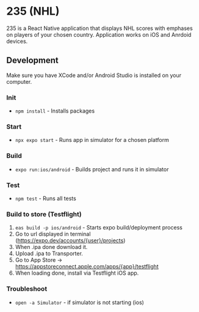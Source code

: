 # 235 (NHL)

235 is a React Native application that displays NHL scores with emphases on players of your chosen country. Application works on iOS and Anrdoid devices.

## Development

Make sure you have XCode and/or Android Studio is installed on your computer.

### Init

-   `npm install` - Installs packages

### Start

-   `npx expo start` - Runs app in simulator for a chosen platform

### Build

-   `expo run:ios/android` - Builds project and runs it in simulator

### Test

-   `npm test` - Runs all tests

### Build to store (Testflight)

1. `eas build -p ios/android` - Starts expo build/deployment process
2. Go to url displayed in terminal (https://expo.dev/accounts/{user}/projects)
3. When .ipa done download it.
4. Upload .ipa to Transporter.
5. Go to App Store -> https://appstoreconnect.apple.com/apps/{app}/testflight
6. When loading done, install via Testflight iOS app.

### Troubleshoot

-   `open -a Simulator` - if simulator is not starting (ios)
